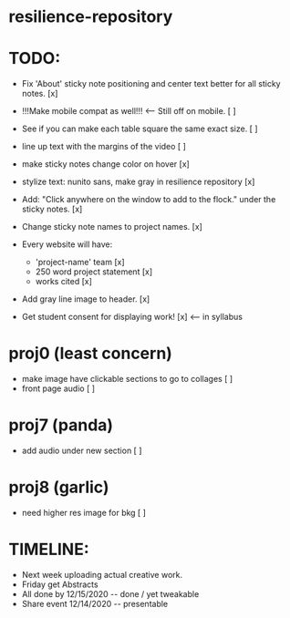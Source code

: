 # resilience-repository

TODO:
=====

- Fix 'About' sticky note positioning and center text better for all sticky notes. [x]
- !!!Make mobile compat as well!!! <-- Still off on mobile. [ ]
- See if you can make each table square the same exact size. [ ]
- line up text with the margins of the video [ ]   

- make sticky notes change color on hover [x]
- stylize text: nunito sans, make gray in resilience repository [x]
- Add: "Click anywhere on the window to add to the flock." under the sticky notes. [x]
- Change sticky note names to project names. [x]
- Every website will have:
	- 'project-name' team [x]
	- 250 word project statement [x]
	- works cited [x]
- Add gray line image to header. [x]

* Get student consent for displaying work! [x] <-- in syllabus

proj0 (least concern)
=====
- make image have clickable sections to go to collages [ ]
- front page audio [ ]

proj7 (panda)
=====
- add audio under new section [ ]

proj8 (garlic)
=====
- need higher res image for bkg [ ]

TIMELINE:
=========

- Next week uploading actual creative work.
- Friday get Abstracts
- All done by 12/15/2020 -- done / yet tweakable
- Share event 12/14/2020 -- presentable 
